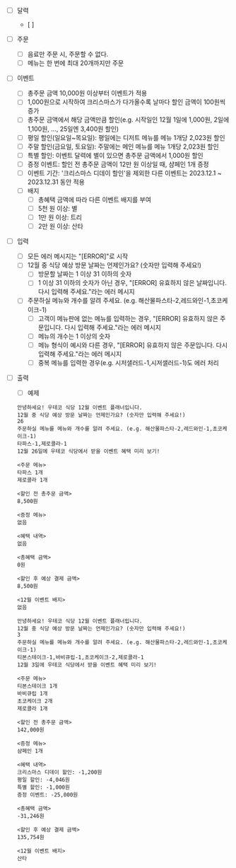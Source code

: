 - [ ]  달력
    - [ ] 
- [ ]  주문
    - [ ]  음료만 주문 시, 주문할 수 없다.
    - [ ]  메뉴는 한 번에 최대 20개까지만 주문
- [ ]  이벤트
    - [ ]  총주문 금액 10,000원 이상부터 이벤트가 적용
    - [ ]  1,000원으로 시작하여 크리스마스가 다가올수록 날마다 할인 금액이 100원씩 증가
    - [ ]  총주문 금액에서 해당 금액만큼 할인(e.g. 시작일인 12월 1일에 1,000원, 2일에 1,100원, ..., 25일엔 3,400원 할인)
    - [ ]  평일 할인(일요일~목요일): 평일에는 디저트 메뉴를 메뉴 1개당 2,023원 할인
    - [ ]  주말 할인(금요일, 토요일): 주말에는 메인 메뉴를 메뉴 1개당 2,023원 할인
    - [ ]  특별 할인: 이벤트 달력에 별이 있으면 총주문 금액에서 1,000원 할인
    - [ ]  증정 이벤트: 할인 전 총주문 금액이 12만 원 이상일 때, 샴페인 1개 증정
    - [ ]  이벤트 기간: '크리스마스 디데이 할인'을 제외한 다른 이벤트는 2023.12.1 ~ 2023.12.31 동안 적용
    - [ ]  배지
        - [ ]  총혜택 금액에 따라 다른 이벤트 배지를 부여
        - [ ]  5천 원 이상: 별
        - [ ]  1만 원 이상: 트리
        - [ ]  2만 원 이상: 산타
- [ ]  입력
    - [ ]  모든 에러 메시지는 "[ERROR]"로 시작
    - [ ]  12월 중 식당 예상 방문 날짜는 언제인가요? (숫자만 입력해 주세요!)
        - [ ]  방문할 날짜는 1 이상 31 이하의 숫자
        - [ ]  1 이상 31 이하의 숫자가 아닌 경우, "[ERROR] 유효하지 않은 날짜입니다. 다시 입력해 주세요."라는 에러 메시지
    - [ ]  주문하실 메뉴와 개수를 알려 주세요. (e.g. 해산물파스타-2,레드와인-1,초코케이크-1)
        - [ ]  고객이 메뉴판에 없는 메뉴를 입력하는 경우, "[ERROR] 유효하지 않은 주문입니다. 다시 입력해 주세요."라는 에러 메시지
        - [ ]  메뉴의 개수는 1 이상의 숫자
        - [ ]  메뉴 형식이 예시와 다른 경우, "[ERROR] 유효하지 않은 주문입니다. 다시 입력해 주세요."라는 에러 메시지
        - [ ]  중복 메뉴를 입력한 경우(e.g. 시저샐러드-1,시저샐러드-1)도 에러 처리
- [ ]  출력
    - [ ]  예제

      ```
      안녕하세요! 우테코 식당 12월 이벤트 플래너입니다.
      12월 중 식당 예상 방문 날짜는 언제인가요? (숫자만 입력해 주세요!)
      26 
      주문하실 메뉴를 메뉴와 개수를 알려 주세요. (e.g. 해산물파스타-2,레드와인-1,초코케이크-1)
      타파스-1,제로콜라-1 
      12월 26일에 우테코 식당에서 받을 이벤트 혜택 미리 보기!
       
      <주문 메뉴>
      타파스 1개
      제로콜라 1개
      
      <할인 전 총주문 금액>
      8,500원
       
      <증정 메뉴>
      없음
       
      <혜택 내역>
      없음
       
      <총혜택 금액>
      0원
       
      <할인 후 예상 결제 금액>
      8,500원
       
      <12월 이벤트 배지>
      없음
      ```

      ```
      안녕하세요! 우테코 식당 12월 이벤트 플래너입니다.
      12월 중 식당 예상 방문 날짜는 언제인가요? (숫자만 입력해 주세요!)
      3
      주문하실 메뉴를 메뉴와 개수를 알려 주세요. (e.g. 해산물파스타-2,레드와인-1,초코케이크-1)
      티본스테이크-1,바비큐립-1,초코케이크-2,제로콜라-1
      12월 3일에 우테코 식당에서 받을 이벤트 혜택 미리 보기!
       
      <주문 메뉴>
      티본스테이크 1개
      바비큐립 1개
      초코케이크 2개
      제로콜라 1개
       
      <할인 전 총주문 금액>
      142,000원
       
      <증정 메뉴>
      샴페인 1개
       
      <혜택 내역>
      크리스마스 디데이 할인: -1,200원
      평일 할인: -4,046원
      특별 할인: -1,000원
      증정 이벤트: -25,000원
       
      <총혜택 금액>
      -31,246원
       
      <할인 후 예상 결제 금액>
      135,754원
       
      <12월 이벤트 배지>
      산타
      ```